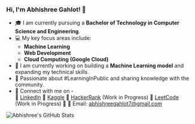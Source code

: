 ### Hi, I'm Abhishree Gahlot! 👋

- 🎓 I am currently pursuing a **Bachelor of Technology in Computer Science and Engineering**.
- 💻 My key focus areas include:
  - **Machine Learning**
  - **Web Development**
  - **Cloud Computing (Google Cloud)**
- 🔧 I am currently working on building a **Machine Learning model** and expanding my technical skills.
- 🌱 Passionate about #LearningInPublic and sharing knowledge with the community.
- 💼 Connect with me on -<br>
🔹 [LinkedIn](https://www.linkedin.com/in/abhishree-gahlot)
🔹 [Kaggle](https://www.kaggle.com/abhishreegahlot)
🔹 [HackerRank](https://www.hackerrank.com/abhishreegahlot) (Work in Progress)
🔹 [LeetCode](https://leetcode.com/abhishreegahlot/) (Work in Progress)
🔹 📧 Email: abhishreegahlot7@gmail.com
<!-- GitHub stats from https://github.com/anuraghazra/github-readme-stats -->
![Abhishree's GitHub Stats](https://github-readme-stats.vercel.app/api?username=AbhishreeGahlot&count_private=true&show_icons=true&theme=dark)
